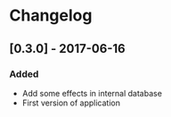 # Changelog

## [0.3.0] - 2017-06-16
### Added
- Add some effects in internal database
- First version of application
